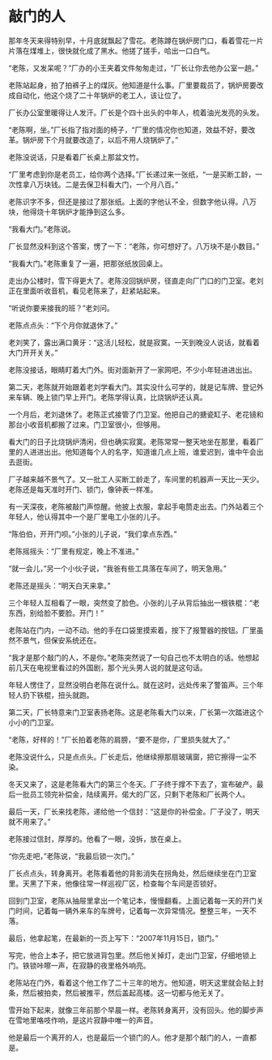 # 敲门的人

那年冬天来得特别早，十月底就飘起了雪花。老陈蹲在锅炉房门口，看着雪花一片片落在煤堆上，很快就化成了黑水。他搓了搓手，哈出一口白气。

“老陈，又发呆呢？”厂办的小王夹着文件匆匆走过，“厂长让你去他办公室一趟。”

老陈站起身，拍了拍裤子上的煤灰。他知道是什么事。厂里要裁员了，锅炉房要改成自动化，他这个烧了二十年锅炉的老工人，该让位了。

厂长办公室里暖得让人发汗。厂长是个四十出头的中年人，梳着油光发亮的头发。

“老陈啊，坐。”厂长指了指对面的椅子，“厂里的情况你也知道，效益不好，要改革。锅炉房下个月就要改造了，以后不用人烧锅炉了。”

老陈没说话，只是看着厂长桌上那盆文竹。

“厂里考虑到你是老员工，给你两个选择。”厂长递过来一张纸，“一是买断工龄，一次性拿八万块钱。二是去保卫科看大门，一个月八百。”

老陈识字不多，但还是接过了那张纸。上面的字他认不全，但数字他认得。八万块，他得烧十年锅炉才能挣到这么多。

“我看大门。”老陈说。

厂长显然没料到这个答案，愣了一下：“老陈，你可想好了。八万块不是小数目。”

“我看大门。”老陈重复了一遍，把那张纸放回桌上。

走出办公楼时，雪下得更大了。老陈没回锅炉房，径直走向厂门口的门卫室。老刘正在里面听收音机，看见老陈来了，赶紧站起来。

“听说你要来接我的班？”老刘问。

老陈点点头：“下个月你就退休了。”

老刘笑了，露出满口黄牙：“这活儿轻松，就是寂寞。一天到晚没人说话，就看着大门开开关关。”

老陈没接话，眼睛盯着大门外。街对面新开了一家网吧，不少小年轻进进出出。

第二天，老陈就开始跟着老刘学看大门。其实没什么可学的，就是记车牌、登记外来车辆、晚上锁门早上开门。老陈学得认真，比烧锅炉还认真。

一个月后，老刘退休了。老陈正式接管了门卫室。他把自己的搪瓷缸子、老花镜和那台小收音机都搬了过来。门卫室很小，但够用。

看大门的日子比烧锅炉清闲，但也确实寂寞。老陈常常一整天地坐在那里，看着厂里的人进进出出。他知道每个人的名字，知道谁几点上班，谁爱迟到，谁中午会出去逛街。

厂子越来越不景气了。又一批工人买断工龄走了，车间里的机器声一天比一天少。老陈还是每天准时开门、锁门，像钟表一样准。

有一天深夜，老陈被敲门声惊醒。他披上衣服，拿起手电筒走出去。门外站着三个年轻人，他认得其中一个是厂里电工小张的儿子。

“陈伯伯，开开门呗。”小张的儿子说，“我们拿点东西。”

老陈摇摇头：“厂里有规定，晚上不准进。”

“就一会儿，”另一个小伙子说，“我爸有些工具落在车间了，明天急用。”

老陈还是摇头：“明天白天来拿。”

三个年轻人互相看了一眼，突然变了脸色。小张的儿子从背后抽出一根铁棍：“老东西，别给脸不要脸。开门！”

老陈站在门内，一动不动。他的手在口袋里摸索着，按下了报警器的按钮。厂里虽然不景气，但保安系统还在。

“我才是那个敲门的人，不是你。”老陈突然说了一句自己也不太明白的话。他想起前几天在电视里看过的外国剧，那个光头男人说的就是这句话。

年轻人愣住了，显然没明白老陈在说什么。就在这时，远处传来了警笛声。三个年轻人扔下铁棍，扭头就跑。

第二天，厂长特意来门卫室表扬老陈。这是老陈看大门以来，厂长第一次踏进这个小小的门卫室。

“老陈，好样的！”厂长拍着老陈的肩膀，“要不是你，厂里损失就大了。”

老陈没说什么，只是点点头。厂长走后，他继续擦那扇玻璃窗，把它擦得一尘不染。

冬天又来了，这是老陈看大门的第三个冬天。厂子终于撑不下去了，宣布破产。最后一批员工领完补偿金，陆续离开。偌大的厂区，只剩下老陈和厂长两个人。

最后一天，厂长来找老陈，递给他一个信封：“这是你的补偿金。厂子没了，明天就不用来了。”

老陈接过信封，厚厚的。他看了一眼，没拆，放在桌上。

“你先走吧，”老陈说，“我最后锁一次门。”

厂长点点头，转身离开。老陈看着他的背影消失在拐角处，然后继续坐在门卫室里。天黑了下来，他像往常一样巡视厂区，检查每个车间是否锁好。

回到门卫室，老陈从抽屉里拿出一个笔记本，慢慢翻看。上面记着每一天的开门关门时间，记着每一辆外来车的车牌号，记着每一次异常情况。整整三年，一天不落。

最后，他拿起笔，在最新的一页上写下：“2007年11月15日，锁门。”

写完，他合上本子，把它放进背包里。然后他关掉灯，走出门卫室，仔细地锁上门。铁锁咔嚓一声，在寂静的夜里格外响亮。

老陈站在门外，看着这个他工作了二十三年的地方。他知道，明天这里就会贴上封条，然后被拍卖，然后被推平，然后盖起高楼。这一切都与他无关了。

雪开始下起来，就像三年前那个早晨一样。老陈转身离开，没有回头。他的脚步声在雪地里咯吱作响，是这片寂静中唯一的声音。

他是最后一个离开的人，也是最后一个锁门的人。他才是那个敲门的人，一直都是。